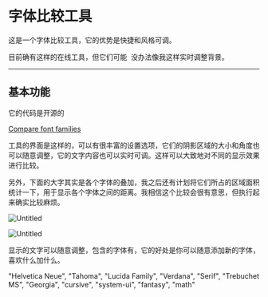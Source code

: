 # 字体比较工具

这是一个字体比较工具，它的优势是快捷和风格可调。

目前确有这样的在线工具，但它们可能 ​ 没办法像我这样实时调整背景。

---

## 基本功能

它的代码是开源的

[Compare font families](https://observablehq.com/@listenzcc/compare-font-families "Compare font families")

工具的界面是这样的，可以有很丰富的设置选项，它们的阴影区域的大小和角度也可以随意调整，它的文字内容也可以实时可调。这样可以大致地对不同的显示效果进行比较。

另外，下面的大字其实是各个字体的叠加，我之后还有计划将它们所占的区域面积统计一下，用于显示各个字体之间的距离。我相信这个比较会很有意思，但执行起来确实比较麻烦。

![Untitled](%E5%AD%97%E4%BD%93%E6%AF%94%E8%BE%83%E5%B7%A5%E5%85%B7%202e5ea2bdc6c74963a43cc649974a1f16/Untitled.png)

![Untitled](%E5%AD%97%E4%BD%93%E6%AF%94%E8%BE%83%E5%B7%A5%E5%85%B7%202e5ea2bdc6c74963a43cc649974a1f16/Untitled%201.png)

显示的文字可以随意调整，包含的字体有，它的好处是你可以随意添加新的字体，喜欢什么加什么。

"Helvetica Neue",
"Tahoma",
"Lucida Family",
"Verdana",
"Serif",
"Trebuchet MS",
"Georgia",
"cursive",
"system-ui",
"fantasy",
"math"
